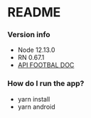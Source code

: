 # README #

### Version info ###

* Node 12.13.0 
* RN 0.67.1
* [API FOOTBAL DOC](https://rapidapi.com/api-sports/api/api-football/)

### How do I run the app? ###

* yarn install
* yarn android